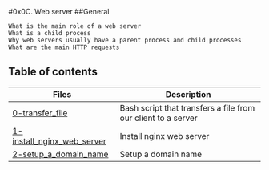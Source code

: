 #0x0C. Web server
##General

    What is the main role of a web server
    What is a child process
    Why web servers usually have a parent process and child processes
    What are the main HTTP requests
## Table of contents
Files  |  Description
------ |  -----------
[0-transfer_file](./0-transfer_file) | Bash script that transfers a file from our client to a server
[1-install_nginx_web_server](./1-install_nginx_web_server) | Install nginx web server 
[2-setup_a_domain_name](./2-setup_a_domain_name) | Setup a domain name 

